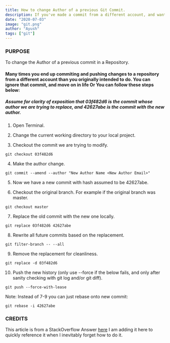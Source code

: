 ```yaml
---
title: How to change Author of a previous Git Commit.
description: If you've made a commit from a different account, and want to change the author (essentially rewriting history) follow these steps.
date: "2020-07-03"
image: "git.png"
author: "Ayush"
tags: ["git"]
---
```


### PURPOSE

To change the Author of a previous commit in a Repository.

#### Many times you end up commiting and pushing changes to a repository from a different account than you originally intended to do. You can ignore that commit, and move on in life Or You can follow these steps below:

##### Assume for clarity of exposition that 03f482d6 is the commit whose author we are trying to replace, and 42627abe is the commit with the new author.

1. Open Terminal.

2. Change the current working directory to your local project.

3. Checkout the commit we are trying to modify.

```
git checkout 03f482d6
```

4. Make the author change.

```
git commit --amend --author "New Author Name <New Author Email>"
```

5. Now we have a new commit with hash assumed to be 42627abe.

6. Checkout the original branch. For example if the original branch was master.

```
git checkout master
```

7. Replace the old commit with the new one locally.

```
git replace 03f482d6 42627abe
```

8. Rewrite all future commits based on the replacement.

```
git filter-branch -- --all
```

9. Remove the replacement for cleanliness.

```
git replace -d 03f482d6
```

10. Push the new history (only use --force if the below fails, and only after sanity checking with git log and/or git diff).

```
git push --force-with-lease
```

Note: Instead of 7-9 you can just rebase onto new commit:

```
git rebase -i 42627abe
```

### CREDITS

This article is from a StackOverflow Answer [here](https://stackoverflow.com/a/30737248/7048915)
I am adding it here to quickly reference it when I inevitably forget how to do it.
